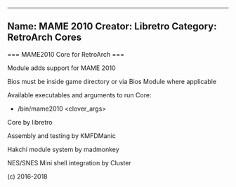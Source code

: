 -----------------------
Name: MAME 2010 
Creator: Libretro
Category: RetroArch Cores
-----------------------
=== MAME2010 Core for RetroArch ===

Module adds support for MAME 2010

Bios must be inside game directory or via Bios Module where applicable

Available executables and arguments to run Core:
- /bin/mame2010 <rom> <clover_args>

Core by libretro

Assembly and testing by KMFDManic

Hakchi module system by madmonkey

NES/SNES Mini shell integration by Cluster

(c) 2016-2018
